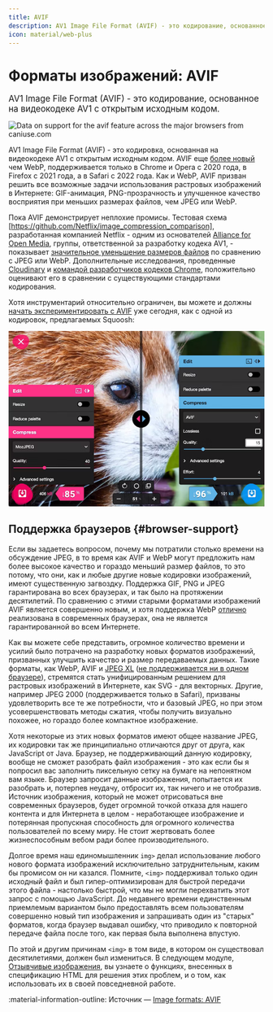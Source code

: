 ```yaml
---
title: AVIF
description: AV1 Image File Format (AVIF) - это кодирование, основанное на видеокодеке AV1 с открытым исходным кодом.
icon: material/web-plus
---
```


# Форматы изображений: AVIF

<big>AV1 Image File Format (AVIF) - это кодирование, основанное на видеокодеке AV1 с открытым исходным кодом.</big>

<p class="ciu_embed" data-feature="avif" data-periods="future_1,current,past_1,past_2" data-accessible-colours="false">
<picture>
<source type="image/webp" srcset="https://caniuse.bitsofco.de/image/avif.webp">
<source type="image/png" srcset="https://caniuse.bitsofco.de/image/avif.png">
<img src="https://caniuse.bitsofco.de/image/avif.jpg" alt="Data on support for the avif feature across the major browsers from caniuse.com">
</picture>
</p>

AV1 Image File Format (AVIF) - это кодировка, основанная на видеокодеке AV1 с открытым исходным кодом. AVIF еще [более новый](https://caniuse.com/avif) чем WebP, поддерживается только в Chrome и Opera с 2020 года, в Firefox с 2021 года, а в Safari с 2022 года. Как и WebP, AVIF призван решить все возможные задачи использования растровых изображений в Интернете: GIF-анимация, PNG-прозрачность и улучшенное качество восприятия при меньших размерах файлов, чем JPEG или WebP.

Пока AVIF демонстрирует неплохие промисы. Тестовая схема [https://github.com/Netflix/image_compression_comparison], разработанная компанией Netflix - одним из основателей [Alliance for Open Media](https://aomedia.org/), группы, ответственной за разработку кодека AV1, - показывает [значительное уменьшение размеров файлов](https://netflixtechblog.com/avif-for-next-generation-image-coding-b1d75675fe4) по сравнению с JPEG или WebP. Дополнительные исследования, проведенные [Cloudinary](https://cloudinary.com/blog/contemplating-codec-comparisons) и [командой разработчиков кодеков Chrome](https://storage.googleapis.com/avif-comparison/index.html), положительно оценивают его в сравнении с существующими стандартами кодирования.

Хотя инструментарий относительно ограничен, вы можете и должны [начать экспериментировать с AVIF](https://jakearchibald.com/2020/avif-has-landed/) уже сегодня, как с одной из кодировок, предлагаемых Squoosh:

![Снимок экрана Squoosh, показывающий настройки сжатия AVIF.](avif-1.png)

## Поддержка браузеров {#browser-support}

Если вы задаетесь вопросом, почему мы потратили столько времени на обсуждение JPEG, в то время как AVIF и WebP могут предложить нам более высокое качество и гораздо меньший размер файлов, то это потому, что они, как и любые другие новые кодировки изображений, имеют существенную загвоздку. Поддержка GIF, PNG и JPEG гарантирована во всех браузерах, и так было на протяжении десятилетий. По сравнению с этими старыми форматами изображений AVIF является совершенно новым, и хотя поддержка WebP [отлично](https://caniuse.com/?search=webp) реализована в современных браузерах, она не является гарантированной во всем Интернете.

Как вы можете себе представить, огромное количество времени и усилий было потрачено на разработку новых форматов изображений, призванных улучшить качество и размер передаваемых данных. Такие форматы, как WebP, AVIF и [JPEG XL](https://jpeg.org/jpegxl/) ([не поддерживается ни в одном браузере](https://caniuse.com/jpegxl)), стремятся стать унифицированным решением для растровых изображений в Интернете, как SVG - для векторных. Другие, например JPEG 2000 (поддерживается только в Safari), призваны удовлетворить все те же потребности, что и базовый JPEG, но при этом усовершенствовать методы сжатия, чтобы получить визуально похожее, но гораздо более компактное изображение.

Хотя некоторые из этих новых форматов имеют общее название JPEG, их кодировки так же принципиально отличаются друг от друга, как JavaScript от Java. Браузер, не поддерживающий данную кодировку, вообще не сможет разобрать файл изображения - это как если бы я попросил вас заполнить пиксельную сетку на бумаге на непонятном вам языке. Браузер запросит данные изображения, попытается их разобрать и, потерпев неудачу, отбросит их, так ничего и не отобразив. Источник изображения, который не может отрисоваться вне современных браузеров, будет огромной точкой отказа для нашего контента и для Интернета в целом - неработающее изображение и потерянная пропускная способность для огромного количества пользователей по всему миру. Не стоит жертвовать более жизнеспособным вебом ради более производительного.

Долгое время наш единомышленник `img>` делал использование любого нового формата изображений исключительно затруднительным, каким бы промисом он ни казался. Помните, `<img>` поддерживал только один исходный файл и был гипер-оптимизирован для быстрой передачи этого файла - настолько быстрой, что мы не могли перехватить этот запрос с помощью JavaScript. До недавнего времени единственным приемлемым вариантом было предоставлять всем пользователям совершенно новый тип изображения и запрашивать один из "старых" форматов, когда браузер выдавал ошибку, что приводило к повторной передаче файла после того, как первая была выполнена впустую.

По этой и другим причинам `<img>` в том виде, в котором он существовал десятилетиями, должен был измениться. В следующем модуле, [Отзывчивые изображения](responsive-images.md), вы узнаете о функциях, внесенных в спецификацию HTML для решения этих проблем, и о том, как использовать их в своей повседневной работе.

:material-information-outline: Источник &mdash; [Image formats: AVIF](https://web.dev/learn/images/avif/)
